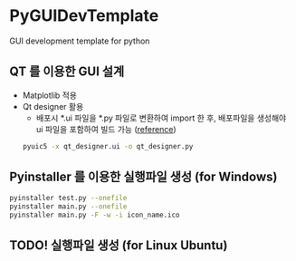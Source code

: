 # PyGUIDevTemplate
GUI development template for python

## QT 를 이용한 GUI 설계
 * Matplotlib 적용
 * Qt designer 활용
    - 배포시 *.ui 파일을 *.py 파일로 변환하여 import 한 후, 배포파일을 생성해야 ui 파일을 포함하여 빌드 가능 ([reference](https://nuovoman1048.tistory.com/entry/QT-Desinger-%ED%8C%8C%EC%9D%B4%EC%8D%AC-%EC%97%B0%EB%8F%99%ED%95%98%EB%8A%94-%EB%B0%A9%EB%B2%95ui%ED%8C%8C%EC%9D%BC-%EC%97%B0%EA%B2%B0))
    ```bash
    pyuic5 -x qt_designer.ui -o qt_designer.py
    ```

## Pyinstaller 를 이용한 실행파일 생성 (for Windows)

```bash
pyinstaller test.py --onefile
pyinstaller main.py --onefile
pyinstaller main.py -F -w -i icon_name.ico
```

## TODO! 실행파일 생성 (for Linux Ubuntu)